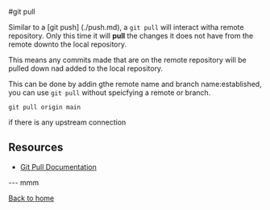 #git pull 

Similar to a [git push] (./push.md), a `git pull` will interact witha remote repository. Only this time it will **pull** the changes it does not have from the remote downto the local repository.

This means any commits made that are on the remote repository will be pulled down nad added to the local repository. 

This can be done by addin gthe remote name and branch name:established, you can use `git pull` without speicfying a remote or branch.
```
git pull origin main
```

if there is any upstream connection 

## Resources 

- [Git Pull Documentation](https://git-scm.com/docs/git-pull)

--- mmm

[Back to home](../README.md)